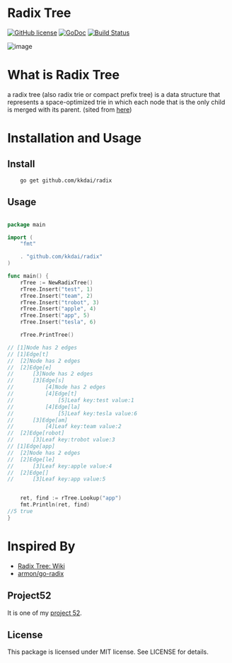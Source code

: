 Radix Tree
==============

[![GitHub license](https://img.shields.io/badge/license-MIT-blue.svg)](https://raw.githubusercontent.com/kkdai/radix/master/LICENSE)  [![GoDoc](https://godoc.org/github.com/kkdai/pubsub?status.svg)](https://godoc.org/github.com/kkdai/radix)  [![Build Status](https://travis-ci.org/kkdai/radix.svg?branch=master)](https://travis-ci.org/kkdai/radix)


![image](https://upload.wikimedia.org/wikipedia/commons/thumb/a/ae/Patricia_trie.svg/400px-Patricia_trie.svg.png)

What is Radix Tree
=============
a radix tree (also radix trie or compact prefix tree) is a data structure that represents a space-optimized trie in which each node that is the only child is merged with its parent.   (sited from [here](https://en.wikipedia.org/wiki/Radix_tree))


Installation and Usage
=============


Install
---------------
        go get github.com/kkdai/radix


Usage
---------------

```go

package main

import (
	"fmt"

	. "github.com/kkdai/radix"
)

func main() {
	rTree := NewRadixTree()
	rTree.Insert("test", 1)
	rTree.Insert("team", 2)
	rTree.Insert("trobot", 3)
	rTree.Insert("apple", 4)
	rTree.Insert("app", 5)
	rTree.Insert("tesla", 6)

	rTree.PrintTree()

// [1]Node has 2 edges
// [1]Edge[t]
// 	[2]Node has 2 edges
// 	[2]Edge[e]
// 		[3]Node has 2 edges
// 		[3]Edge[s]
// 			[4]Node has 2 edges
// 			[4]Edge[t]
// 				[5]Leaf key:test value:1
// 			[4]Edge[la]
// 				[5]Leaf key:tesla value:6
// 		[3]Edge[am]
// 			[4]Leaf key:team value:2
// 	[2]Edge[robot]
// 		[3]Leaf key:trobot value:3
// [1]Edge[app]
// 	[2]Node has 2 edges
// 	[2]Edge[le]
// 		[3]Leaf key:apple value:4
// 	[2]Edge[]
// 		[3]Leaf key:app value:5


	ret, find := rTree.Lookup("app")
	fmt.Println(ret, find)
//5 true
}

```

Inspired By
=============

- [Radix Tree: Wiki](https://en.wikipedia.org/wiki/Radix_tree)
- [armon/go-radix](https://github.com/armon/go-radix)


Project52
---------------

It is one of my [project 52](https://github.com/kkdai/project52).


License
---------------

This package is licensed under MIT license. See LICENSE for details.
